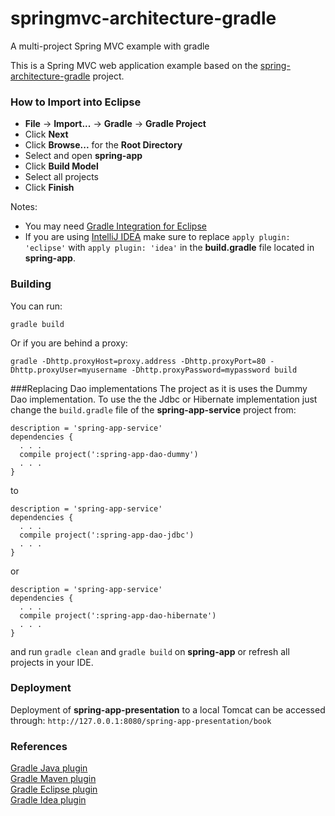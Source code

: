 # springmvc-architecture-gradle
A multi-project Spring MVC example with gradle

This is a Spring MVC web application example based on the <a href="https://github.com/lucaslouca/spring-architecture-gradle" target="_blank">spring-architecture-gradle</a> project.


### How to Import into Eclipse
* **File** -> **Import...** -> **Gradle** -> **Gradle Project**
* Click **Next**
* Click **Browse...** for the **Root Directory**
* Select and open **spring-app**
* Click **Build Model**
* Select all projects
* Click **Finish**

Notes: 
* You may need <a href="http://marketplace.eclipse.org/content/gradle-integration-eclipse-44" target="_blank">Gradle Integration for Eclipse</a>
* If you are using <a href="https://www.jetbrains.com/idea/" target="_blank">IntelliJ IDEA</a> make sure to replace ``apply plugin: 'eclipse'`` with ``apply plugin: 'idea'`` in the **build.gradle** file located in **spring-app**.

### Building
You can run:

```
gradle build
```

Or if you are behind a proxy:
```
gradle -Dhttp.proxyHost=proxy.address -Dhttp.proxyPort=80 -Dhttp.proxyUser=myusername -Dhttp.proxyPassword=mypassword build
```

###Replacing Dao implementations
The project as it is uses the Dummy Dao implementation. To use the the Jdbc or Hibernate implementation just change
the ``build.gradle`` file of the **spring-app-service** project from:
```
description = 'spring-app-service'
dependencies {
  . . .
  compile project(':spring-app-dao-dummy')
  . . .
}
```
to

```
description = 'spring-app-service'
dependencies {
  . . .
  compile project(':spring-app-dao-jdbc')
  . . .
}
```
or
```
description = 'spring-app-service'
dependencies {
  . . .
  compile project(':spring-app-dao-hibernate')
  . . .
}
```
and run ``gradle clean`` and ``gradle build`` on **spring-app** or refresh all projects in your IDE.

### Deployment
Deployment of **spring-app-presentation** to a local Tomcat can be accessed through:
``http://127.0.0.1:8080/spring-app-presentation/book``

### References
<a href="http://www.gradle.org/docs/current/userguide/java_plugin.html" target="_blank">Gradle Java plugin</a><br>
<a href="http://www.gradle.org/docs/current/userguide/maven_plugin.html" target="_blank">Gradle Maven plugin</a><br>
<a href="http://www.gradle.org/docs/current/userguide/eclipse_plugin.html" target="_blank">Gradle Eclipse plugin</a><br>
<a href="http://www.gradle.org/docs/current/userguide/idea_plugin.html" target="_blank">Gradle Idea plugin</a><br>
